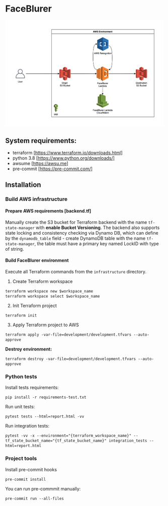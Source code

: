 # FaceBlurer

![Architecture overview](./docs/architecture_overview.png)

## System requirements:

- terraform [https://www.terraform.io/downloads.html]
- python 3.8 [https://www.python.org/downloads/]
- awsume [https://awsu.me]
- pre-commit [https://pre-commit.com/]

## Installation 

### Build AWS infrastructure

#### Prepare AWS requirements [backend.tf]

Manually create the S3 bucket for Terraform backend with the name `tf-state-manager` with **enable Bucket Versioning**. The backend also supports state locking and consistency checking via Dynamo DB, which can define by the `dynamodb_table` field - create DynamoDB table with the name `tf-state-manager`, the table must have a primary key named LockID with type of string.

#### Build FaceBlurer environment

Execute all Terraform commands from the `infrastructure` directory.

1. Create Terraform workspace

```
terraform workspace new $workspace_name
terraform workspace select $workspace_name
```

2. Init Terraform project

```
terraform init
```

3. Apply Terraform project to AWS

```
terraform apply -var-file=development/development.tfvars --auto-approve
```

**Destroy environment:**

```
terraform destroy -var-file=development/development.tfvars --auto-approve
```


### Python tests

Install tests requirements:

```
pip install -r requirements-test.txt
```

Run unit tests:

```
pytest tests --html=report.html -vv
```

Run integration tests:

```
pytest -vv -x --environment="{terraform_workspace_name}" --tf_state_bucket_name="{tf_state_bucket_name}" integration_tests --html=report.html
```


### Project tools

Install pre-commit hooks

```
pre-commit install
```

You can run pre-commmit manually: 

```
pre-commit run --all-files
```
